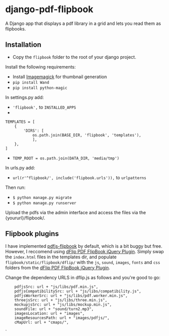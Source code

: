 # django-pdf-flipbook
A Django app that displays a pdf library in a grid and lets you read them as flipbooks.

## Installation
- Copy the `flipbook` folder to the root of your django project.

Install the following requirements:
- Install [Imagemagick](http://docs.wand-py.org/en/0.4.1/guide/install.html#install-imagemagick-on-debian-ubuntu) for thumbnail generation
- `pip install Wand`
- `pip install python-magic`

In settings.py add:
- `'flipbook',` to `INSTALLED_APPS`
- 
```
TEMPLATES = [
    {
        'DIRS': [
            os.path.join(BASE_DIR, 'flipbook', 'templates'), 
            ], 
    },
]
```
- `TEMP_ROOT = os.path.join(DATA_DIR, 'media/tmp')`

In urls.py add:
- `url(r'^flipbook/', include('flipbook.urls')),` to `urlpatterns`

Then run:
- `$ python manage.py migrate`
- `$ python manage.py runserver`

Upload the pdfs via the admin interface and access the files via the {yoururl}/flipbook/.

## Flipbook plugins
I have implemented [pdfjs-flipbook](https://github.com/iberan/pdfjs-flipbook) by default, which is a bit buggy but free. However, I reccomend using [dFlip PDF FlipBook jQuery Plugin](https://codecanyon.net/item/dflip-flipbook-jquery-plugin/15834127). Simply swap the `index.html` files in the templates dir, and populate `flipbook/static/flipbook/dflip/` with the `js`, `sound`, `images`, `fonts` and `css` folders from the [dFlip PDF FlipBook jQuery Plugin](https://codecanyon.net/item/dflip-flipbook-jquery-plugin/15834127).

Change the dependency URLS in dflip.js as follows and you're good to go: 
```
    pdfjsSrc: url + "js/libs/pdf.min.js",
    pdfjsCompatibilitySrc: url + "js/libs/compatibility.js",
    pdfjsWorkerSrc: url + "js/libs/pdf.worker.min.js",
    threejsSrc: url + "js/libs/three.min.js",
    mockupjsSrc: url + "js/libs/mockup.min.js",
    soundFile: url + "sound/turn2.mp3",
    imagesLocation: url + "images",
    imageResourcesPath: url + "images/pdfjs/",
    cMapUrl: url + "cmaps/", 
``` 
`
